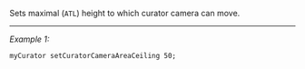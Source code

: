 Sets maximal (`ATL`) height to which curator camera can move.


---
*Example 1:*
```sqf
myCurator setCuratorCameraAreaCeiling 50;
```